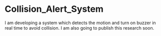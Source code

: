 # Collision_Alert_System
I am developing a system which detects the motion and turn on buzzer in real time to avoid collision. I am also going to publish this research soon. 
